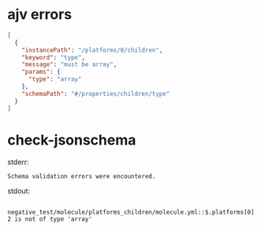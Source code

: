 # ajv errors

```json
[
  {
    "instancePath": "/platforms/0/children",
    "keyword": "type",
    "message": "must be array",
    "params": {
      "type": "array"
    },
    "schemaPath": "#/properties/children/type"
  }
]
```

# check-jsonschema

stderr:

```
Schema validation errors were encountered.
```

stdout:

```
  negative_test/molecule/platforms_children/molecule.yml::$.platforms[0].children: 2 is not of type 'array'
```
